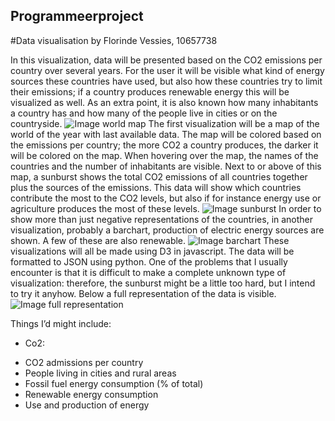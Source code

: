 ## Programmeerproject
#Data visualisation by Florinde Vessies, 10657738


In this visualization, data will be presented based on the CO2 emissions per country over several years. For the user it will be visible what kind of energy sources these countries have used, but also how these countries try to limit their emissions; if a country produces renewable energy this will be visualized as well. As an extra point, it is also known how many inhabitants a country has and how many of the people live in cities or on the countryside. 
![Image world map ](https://github.com/florindevessies/Programmeerproject/tree/master/doc/worldmap.png)
The first visualization will be a map of the world of the year with last available data. The map will be colored based on the emissions per country; the more CO2 a country produces, the darker it will be colored on the map. When hovering over the map, the names of the countries and the number of inhabitants are visible.
Next to or above of this map, a sunburst shows the total CO2 emissions of all countries together plus the sources of the emissions.  This data will show which countries contribute the most to the CO2 levels, but also if for instance energy use or agriculture produces the most of these levels.
![Image sunburst](https://github.com/florindevessies/Programmeerproject/tree/master/doc/sunburst.png)
In order to show more than just negative representations of the countries, in another visualization, probably a barchart, production of electric energy sources are shown. A few of these are also renewable. 
![Image barchart](https://github.com/florindevessies/Programmeerproject/tree/master/doc/barchart.png)
These visualizations will all be made using D3 in javascript. The data will be formatted to JSON using python.  One of the problems that I usually encounter is that it is difficult to make a complete unknown type of visualization: therefore, the sunburst might be a little too hard, but I intend to try it anyhow. Below a full representation of the data is visible.
![Image full representation](https://github.com/florindevessies/Programmeerproject/tree/master/doc/total.png)

Things I’d might include:
-	Co2:
* CO2 admissions per country
* People living in cities and rural areas
* Fossil fuel energy consumption (% of total)
* Renewable energy consumption
* Use and production of energy 

